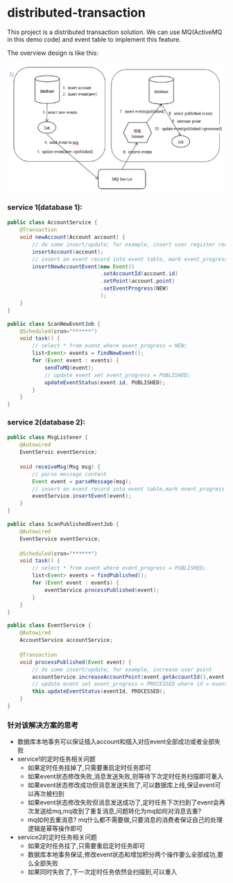 # distributed-transaction

This project is a distributed transaction solution. We can use MQ(ActiveMQ in this demo code) and event table to implement this feature.

The overview design is like this:
 
![design](https://github.com/zybotian/distributed-transaction/blob/master/imgs/mq_event.PNG)

### service 1(database 1):
```java
public class AccountService {
    @Transaction 
    void newAccount(Account account) {
        // do some insert/update; for example, insert user register records;
        insertAccount(account); 
        // insert an event record into event table, mark event_progress as NEW;
        insertNewAccountEvent(new Event()
                              .setAccountId(account.id)
                              .setPoint(account.point)
                              .setEventProgress(NEW)
                              ); 
    }
}
```

```java
public class ScanNewEventJob {
    @Scheduled(cron="******")
    void task() {
        // select * from event where event_progress = NEW;
        list<Event> events = findNewEvent(); 
        for (Event event : events) {
            sendToMQ(event);
            // update event set event_progress = PUBLISHED;
            updateEventStatus(event.id, PUBLISHED);
        }
    }
}
```
### service 2(database 2):
```java
public class MsgListener {
    @Autowired
    EventServic eventService;
    
    void receiveMsg(Msg msg) {
        // parse message content
        Event event = parseMessage(msg);
        // insert an event record into event table,mark event_progress as PUBLISHED;
        eventService.insertEvent(event);
    }
}
```

```java
public class ScanPublishedEventJob {
    @Autowired
    EventService eventService;
    
    @Scheduled(cron="******")
    void task() {
        // select * from event where event_progress = PUBLISHED;
        list<Event> events = findPublished(); 
        for (Event event : events) {
            eventService.processPublished(event);
        }
    }
}
```
```java
public class EventService {
    @Autowired
    AccountService accountService;
    
    @Transaction
    void processPublished(Event event) {
        // do some insert/update; for example, increase user point
        accountService.increaseAccountPoint(event.getAccountId(),event.getPoint()); 
        // update event set event_progress = PROCESSED where id = event.id;
        this.updateEventStatus(eventId, PROCESSED); 
    }
}
```
### 针对该解决方案的思考
   - 数据库本地事务可以保证插入account和插入对应event全部成功或者全部失败
   - service1的定时任务相关问题
      - 如果定时任务挂掉了,只需要重启定时任务即可
      - 如果event状态修改失败,消息发送失败,则等待下次定时任务扫描即可重入
      - 如果event状态修改成功但消息发送失败了,可以数据库上线,保证event可以再次被扫到
      - 如果event状态修改失败但消息发送成功了,定时任务下次扫到了event会再次发送给mq,mq收到了重复消息,问题转化为mq如何对消息去重?
      - mq如何去重消息? mq什么都不需要做,只要消息的消费者保证自己的处理逻辑是幂等操作即可
   - service2的定时任务相关问题
      - 如果定时任务挂了,只需要重启定时任务即可
      - 数据库本地事务保证,修改event状态和增加积分两个操作要么全部成功,要么全部失败
      - 如果同时失败了,下一次定时任务依然会扫描到,可以重入
